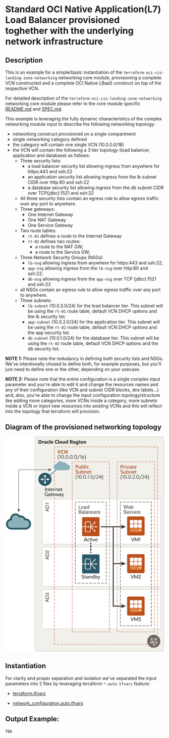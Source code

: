 <!-- BEGIN_TF_DOCS -->
# Standard OCI Native Application(L7) Load Balancer provisioned toghether with the underlying network infrastructure

## Description

This is an example for a simple/basic instantiation of the ```terraform-oci-cis-landing-zone-networking``` networking core module, provisioning a complete VCN constructed and a complete OCI Native LBaaS construct on top of the respective VCN.

For detailed description of the ```terraform-oci-cis-landing-zone-networking``` networking core module please refer to the core module specific [README.md](../../README.md) and [SPEC.md](../../SPEC.md).

This example is leveraging the fully dynamic characteristics of the complex networking module input to describe the following networking topology:

- networking construct provisioned on a single compartment
- single networking category defined
- the category will contain one single VCN (10.0.0.0/18)
- the VCN will contain the following a 3 tier topology (load balancer, application and database) as follows:
    - Three security lists:
        - a load balancer security list allowing ingress from anywhere for https:443 and ssh:22
        - an application security list allowing ingress from the lb subnet CIDR over http:80 and ssh:22
        - a database security list allowing ingress from the db subnet CIDR over TCP(jdbc):1521 and ssh:22
    - All three security lists contain an egress rule to allow egress traffic over any port to anywhere.
    - Three gateways:
        - One Internet Gateway
        - One NAT Gateway
        - One Service Gateway
    - Two route tables:
        - ```rt-01``` defines a route to the Internet Gateway
        - ```rt-02``` defines two routes:
            - a route to the NAT GW;
            - a route to the Service GW;
    - Three Network Security Groups (NSGs)
        - ```lb-nsg``` allowing ingress from anywhere for https:443 and ssh:22;
        - ```app-nsg``` allowing ingress from the ```lb-nsg``` over http:80 and ssh:22;
        - ```db-nsg``` allowing ingress from the ```app-nsg``` over TCP (jdbc):1521 and ssh:22 
    - all NSGs contain an egress rule to allow egress traffic over any port to anywhere.
    - Three subnets:
        - ```lb-subnet``` (10.0.3.0/24) for the load balancer tier. This subnet will be using the ```rt-01``` route table, default VCN DHCP options and the lb security list.
        -  ```app-subnet``` (10.0.2.0/24) for the application tier. This subnet will be using the ```rt-02``` route table, default VCN DHCP options and the app security list.
        - ```db-subnet``` (10.0.1.0/24) for the database tier. This subnet will be using the ```rt-02``` route table, default VCN DHCP options and the db security list.

__NOTE 1:__ Please note the redudancy in defining both security lists and NSGs. We've intentionally chosed to define both, for example purposes, but you'll just need to define one or the other, depending on your usecase.

__NOTE 2:__ Please note that the entire configuration is a single complex input parameter and you're able to edit it and change the resources names and any of their configuration (like VCN and subnet CIDR blocks, dns labels...) and, also, you're able to change the input configuration topology/structure like adding more categories, more VCNs inside a category, more subnets inside a VCN or inject new resources into existing VCNs and this will reflect into the topology that terraform will provision.

## Diagram of the provisioned networking topology

![](diagrams/public-lb.png)

## Instantiation

For clarity and proper separation and isolation we've separated the input parameters into 2 files by leveraging terraform ```*.auto.tfvars``` feature:

- [terraform.tfvars](./terraform.tfvars.template)


- [network_configuration.auto.tfvars](./network_configuration.auto.tfvars)


## Output Example:

```
TBA
```